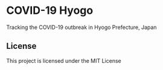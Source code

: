 # COVID-19 Hyogo

Tracking the COVID-19 outbreak in Hyogo Prefecture, Japan

## License

This project is licensed under the MIT License

